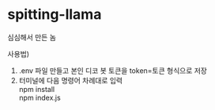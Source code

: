 # spitting-llama
심심해서 만든 놈

사용법)
1. .env 파일 만들고 본인 디코 봇 토큰을 token=토큰 형식으로 저장
2. 터미널에 다음 명령어 차례대로 입력   
npm install  
npm index.js  
